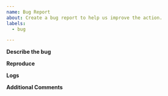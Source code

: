 ```yaml
---
name: Bug Report
about: Create a bug report to help us improve the action.
labels:
  - bug

---
```


<!-- Please check the FAQ before posting an issue: https://github.com/JamesIves/github-pages-deploy-action/wiki -->

**Describe the bug**
<!-- Please provide a clear and concise description of what the bug is. -->

**Reproduce**
<!-- Steps to reproduce the behavior. -->

**Logs**
<!-- Please provide your deployment logs and a link or sample to/of your workflow. If the error message isn't revealing the problem please set ACTIONS_STEP_DEBUG to true in your repository's secrets menu and run the workflow again. -->

**Additional Comments**
<!--Add any other context about the problem here. -->
